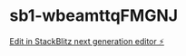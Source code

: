 # sb1-wbeamttqFMGNJ

[Edit in StackBlitz next generation editor ⚡️](https://stackblitz.com/~/github.com/hsbdg/sb1-wbeamttqFMGNJ)